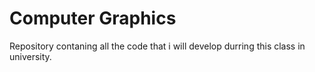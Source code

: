 # Computer Graphics

Repository contaning all the code that i will develop durring this class in university.